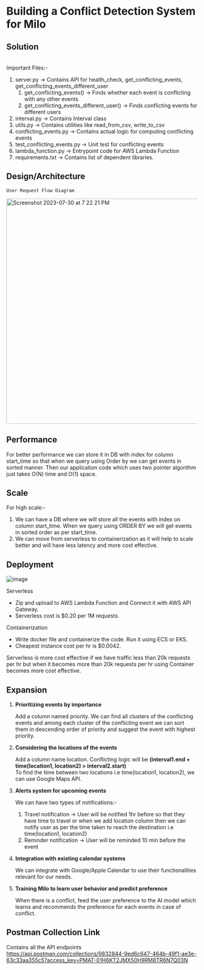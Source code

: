 # Building a Conflict Detection System for Milo

## Solution
<br>
    Important Files:-
<ol>
<li>server.py -> Contains API for health_check, get_conflicting_events, get_conflicting_events_different_user
<ol>
<li>get_conflicting_events() -> Finds whether each event is conflicting with any other events</li>
<li>get_conflicting_events_different_user() -> Finds conflicting events for different users</li>
</ol></li>
<li>interval.py -> Contains Interval class</li>
<li>utils.py -> Contains utilities like read_from_csv, write_to_csv</li>
<li>conflicting_events.py -> Contains actual logic for computing conflicting events</li>
<li>test_conflicting_events.py -> Unit test for conflicting events</li>
<li>lambda_function.py -> Entrypoint code for AWS Lambda Function</li>
<li>requirements.txt -> Contains list of dependent libraries.</li>
</ol>

## Design/Architecture
    User Request Flow Diagram
<img width="591" alt="Screenshot 2023-07-30 at 7 22 21 PM" src="https://github.com/CKBCoder/Milo_Assignment/assets/1657417/250464be-6011-4858-8973-4a6c5d93f786">

## Performance
<p>For better performance we can store it in DB with index for column start_time so that when we query using Order by we can get events in sorted manner. Then our application code which uses two pointer algorithm just takes O(N) time and O(1) space.
</p>

## Scale
<p>For high scale:-
<ol>
<li>We can have a DB where we will store all the events with index on column start_time. When we query using ORDER BY we will get events in sorted order as per start_time.</li>
<li>We can move from serverless to containerization as it will help to scale better and will have less latency and more cost effective.</li>
</ol>
</p>

## Deployment
	
![image](https://github.com/CKBCoder/Milo_Assignment/assets/1657417/be0f127f-4683-4e15-ab8f-d3bc4366f00d)
<p>
    Serverless
	<ul>
        <li>Zip and upload to AWS Lambda Function and Connect it with AWS API Gateway.</li>
        <li>Serverless cost is $0.20 per 1M requests.</li>
	</ul>
    Containerization
<ul>
        <li>Write docker file and containerize the code. Run it using ECS or EKS.</li>
        <li>Cheapest instance cost per hr is $0.0042.</li>
</ul>
 </p>
<p>
Serverless is more cost effective if we have traffic less than 20k requests per hr but when it becomes more than 20k requests per hr using Container becomes more cost effective.
</p>

## Expansion
<ol>
<li>
<b>Prioritizing events by importance</b>
<p>Add a column named priority. We can find all clusters of the conflicting events and among each cluster of the conflicting event we can sort them in descending order of priority and suggest the event with highest priority.
</p>
</li>

<li>
<b>Considering the locations of the events</b>
<p>Add a column name location. Conflicting logic will be <strong>(interval1.end + time(location1, location2) > interval2.start)</strong>
	<br>To find the time between two locations i.e time(location1, location2), we can use Google Maps API.
</p>
</li>

<li>
<b>Alerts system for upcoming events</b>
<p>We can have two types of notifications:-
<ol>
<li>Travel notification -> User will be notified 1hr before so that they have time to travel or when we add location column then we can notify user as per the time taken to reach the destination i.e time(location1, location2)</li>
<li>Reminder notification -> User will be reminded 10 min before the event</li>
</ol></p>
</li>

<li>
<b>Integration with existing calendar systems</b>
<p>We can integrate with Google/Apple Calendar to use their functionalities relevant for our needs.
</p>
</li>

<li>
<b>Training Milo to learn user behavior and predict preference</b>
<p>When there is a conflict, feed the user preference to the AI model which learns and recommends the preference for each events in case of conflict.
</p>
</li>
</ol>

## Postman Collection Link
Contains all the API endpoints
https://api.postman.com/collections/9832844-9ed6c647-464b-49f1-ae3e-63c33aa355c5?access_key=PMAT-01H6KT2JMX50H9RM8TR6N7Q03N
